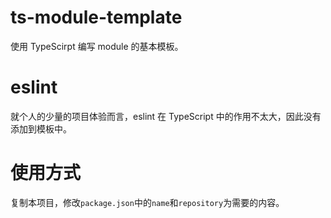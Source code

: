 # ts-module-template

使用 TypeScirpt 编写 module 的基本模板。

# eslint

就个人的少量的项目体验而言，eslint 在 TypeScript 中的作用不太大，因此没有添加到模板中。

# 使用方式

复制本项目，修改`package.json`中的`name`和`repository`为需要的内容。

